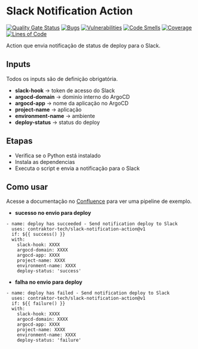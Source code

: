 # Slack Notification Action

[![Quality Gate Status](https://sonar.contraktor.com.br/api/project_badges/measure?project=contraktor-tech_slack-notification-action&metric=alert_status&token=8731a24f1942601cd9a8778b04086650dd4d7795)](https://sonar.contraktor.com.br/dashboard?id=contraktor-tech_slack-notification-action)
[![Bugs](https://sonar.contraktor.com.br/api/project_badges/measure?project=contraktor-tech_slack-notification-action&metric=bugs&token=8731a24f1942601cd9a8778b04086650dd4d7795)](https://sonar.contraktor.com.br/dashboard?id=contraktor-tech_slack-notification-action)
[![Vulnerabilities](https://sonar.contraktor.com.br/api/project_badges/measure?project=contraktor-tech_slack-notification-action&metric=vulnerabilities&token=8731a24f1942601cd9a8778b04086650dd4d7795)](https://sonar.contraktor.com.br/dashboard?id=contraktor-tech_slack-notification-action)
[![Code Smells](https://sonar.contraktor.com.br/api/project_badges/measure?project=contraktor-tech_slack-notification-action&metric=code_smells&token=8731a24f1942601cd9a8778b04086650dd4d7795)](https://sonar.contraktor.com.br/dashboard?id=contraktor-tech_slack-notification-action)
[![Coverage](https://sonar.contraktor.com.br/api/project_badges/measure?project=contraktor-tech_slack-notification-action&metric=coverage&token=8731a24f1942601cd9a8778b04086650dd4d7795)](https://sonar.contraktor.com.br/dashboard?id=contraktor-tech_slack-notification-action)
[![Lines of Code](https://sonar.contraktor.com.br/api/project_badges/measure?project=contraktor-tech_slack-notification-action&metric=ncloc&token=8731a24f1942601cd9a8778b04086650dd4d7795)](https://sonar.contraktor.com.br/dashboard?id=contraktor-tech_slack-notification-action)

Action que envia notificação de status de deploy para o Slack.

## Inputs
Todos os inputs são de definição obrigatória.

- **slack-hook** → token de acesso do Slack
- **argocd-domain** → dominío interno do ArgoCD
- **argocd-app** → nome da aplicação no ArgoCD
- **project-name** → aplicação
- **environment-name** → ambiente
- **deploy-status** → status do deploy

## Etapas
- Verifica se o Python está instalado
- Instala as dependencias
- Executa o script e envia a notificação para o Slack

## Como usar
Acesse a documentação no [Confluence](https://contraktor.atlassian.net/wiki/spaces/CONTRAKTOR/pages/16842753/Actions#%3Aslack_icon%3A-slack-notification-action) para ver uma pipeline de exemplo.

- **sucesso no envio para deploy**
```
- name: deploy has succeeded - Send notification deploy to Slack
  uses: contraktor-tech/slack-notification-action@v1
  if: ${{ success() }}
  with:
    slack-hook: XXXX
    argocd-domain: XXXX
    argocd-app: XXXX
    project-name: XXXX
    environment-name: XXXX
    deploy-status: 'success'
```

- **falha no envio para deploy**
```
- name: deploy has failed - Send notification deploy to Slack
  uses: contraktor-tech/slack-notification-action@v1
  if: ${{ failure() }}
  with:
    slack-hook: XXXX
    argocd-domain: XXXX
    argocd-app: XXXX
    project-name: XXXX
    environment-name: XXXX
    deploy-status: 'failure'
```